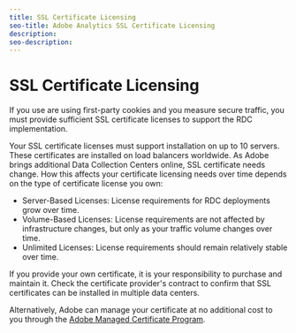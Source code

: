 ```yaml
---
title: SSL Certificate Licensing
seo-title: Adobe Analytics SSL Certificate Licensing
description:
seo-description: 
---
```


# SSL Certificate Licensing

If you use are using first-party cookies and you measure secure traffic, you must provide sufficient SSL certificate licenses to support the RDC implementation.

Your SSL certificate licenses must support installation on up to 10 servers. These certificates are installed on load balancers worldwide. As Adobe brings additional Data Collection Centers online, SSL certificate needs change. How this affects your certificate licensing needs over time depends on the type of certificate license you own:

* Server-Based Licenses: License requirements for RDC deployments grow over time.
* Volume-Based Licenses: License requirements are not affected by infrastructure changes, but only as your traffic volume changes over time.
* Unlimited Licenses: License requirements should remain relatively stable over time.

If you provide your own certificate, it is your responsibility to purchase and maintain it. Check the certificate provider's contract to confirm that SSL certificates can be installed in multiple data centers.

Alternatively, Adobe can manage your certificate at no additional cost to you through the [Adobe Managed Certificate Program](https://marketing.adobe.com/resources/help/en_US/whitepapers/first_party_cookies/adobe_managed_cert_pgm.html).
